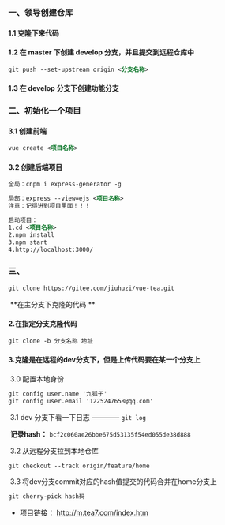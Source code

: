 ### 一、领导创建仓库

#### 	1.1 克隆下来代码

#### 	1.2  在 **master** 下创建 **develop** 分支，并且提交到远程仓库中

```xml
git push --set-upstream origin <分支名称>
```

#### 	1.3 在 **develop** 分支下创建功能分支

### 二、初始化一个项目

#### 	3.1 创建前端

```xml
vue create <项目名称>
```

#### 	3.2 创建后端项目

```xml
全局：cnpm i express-generator -g
```

```xml
局部：express --view=ejs <项目名称>
注意：记得进到项目里面！！！
```

```xml
启动项目：
1.cd <项目名称>
2.npm install 
3.npm start
4.http://localhost:3000/
```



### 三、

```xml
git clone https://gitee.com/jiuhuzi/vue-tea.git
```

​	**在主分支下克隆的代码 ** 

#### 2.在指定分支克隆代码

```xml
git clone -b 分支名称 地址
```

#### 3.克隆是在远程的dev分支下，但是上传代码要在某一个分支上

​	3.0 配置本地身份

```xml
git config user.name '九狐子'
git config user.email '1225247658@qq.com'
```

​	3.1  dev 分支下看一下日志 ———— `git log`

​	**记录hash：** `bcf2c060ae26bbe675d53135f54ed055de38d888 `

​	3.2  从远程分支拉到本地仓库

```xml
git checkout --track origin/feature/home
```

​	3.3 将dev分支commit对应的hash值提交的代码合并在home分支上

```xml
git cherry-pick hash码
```



* 项目链接： http://m.tea7.com/index.htm